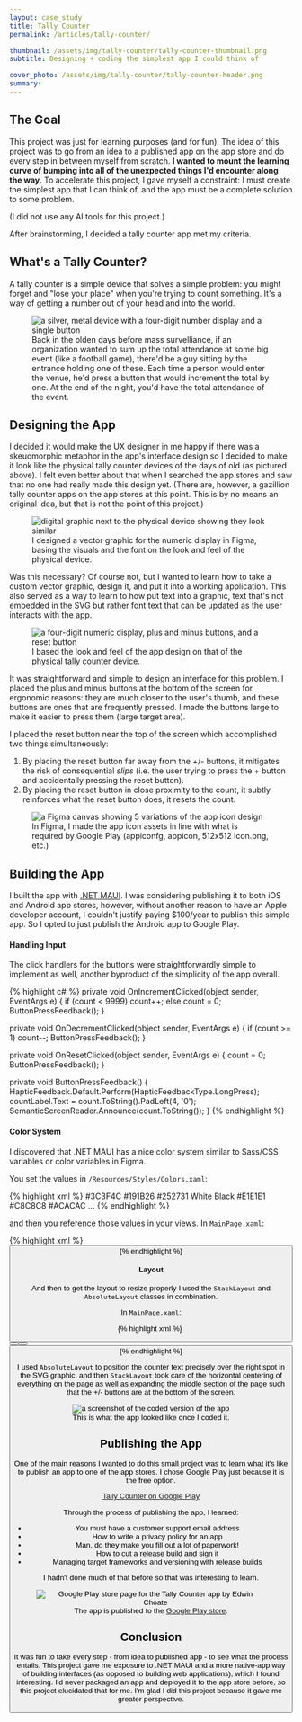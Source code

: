 ```yaml
---
layout: case_study
title: Tally Counter
permalink: /articles/tally-counter/

thumbnail: /assets/img/tally-counter/tally-counter-thumbnail.png
subtitle: Designing + coding the simplest app I could think of

cover_photo: /assets/img/tally-counter/tally-counter-header.png
summary: 
---
```


## The Goal

This project was just for learning purposes (and for fun). The idea of this project was to go from an idea to a published app on the app store and do every step in between myself from scratch. **I wanted to mount the learning curve of bumping into all of the unexpected things I'd encounter along the way**. To accelerate this project, I gave myself a constraint: I must create the simplest app that I can think of, and the app must be a complete solution to some problem.

(I did not use any AI tools for this project.)

After brainstorming, I decided a tally counter app met my criteria. 

## What's a Tally Counter?

A tally counter is a simple device that solves a simple problem: you might forget and "lose your place" when you're trying to count something. It's a way of getting a number out of your head and into the world.

<figure>
    <img alt="a silver, metal device with a four-digit number display and a single button" src="/assets/img/tally-counter/physical-device.png" />
    <figcaption>Back in the olden days before mass survelliance, if an organization wanted to sum up the total attendance at some big event (like a football game), there'd be a guy sitting by the entrance holding one of these. Each time a person would enter the venue, he'd press a button that would increment the total by one. At the end of the night, you'd have the total attendance of the event.</figcaption>
</figure>

## Designing the App

I decided it would make the UX designer in me happy if there was a skeuomorphic metaphor in the app's interface design so I decided to make it look like the physical tally counter devices of the days of old (as pictured above). I felt even better about that when I searched the app stores and saw that no one had really made this design yet. (There are, however, a gazillion tally counter apps on the app stores at this point. This is by no means an original idea, but that is not the point of this project.)

<figure>
    <img alt="digital graphic next to the physical device showing they look similar" src="/assets/img/tally-counter/number-display-inspiration.png" />
    <figcaption>I designed a vector graphic for the numeric display in Figma, basing the visuals and the font on the look and feel of the physical device.</figcaption>
</figure>

Was this necessary? Of course not, but I wanted to learn how to take a custom vector graphic, design it, and put it into a working application. This also served as a way to learn to how put text into a graphic, text that's not embedded in the SVG but rather font text that can be updated as the user interacts with the app.

<figure>
    <img alt="a four-digit numeric display, plus and minus buttons, and a reset button" src="/assets/img/tally-counter/app-mockup.png" />
    <figcaption>I based the look and feel of the app design on that of the physical tally counter device.</figcaption>
</figure>

It was straightforward and simple to design an interface for this problem. I placed the plus and minus buttons at the bottom of the screen for ergonomic reasons: they are much closer to the user's thumb, and these buttons are ones that are frequently pressed. I made the buttons large to make it easier to press them (large target area).

I placed the reset button near the top of the screen which accomplished two things simultaneously:

1. By placing the reset button far away from the +/- buttons, it mitigates the risk of consequential _slips_ (i.e. the user trying to press the + button and accidentally pressing the reset button). 
2. By placing the reset button in close proximity to the count, it subtly reinforces what the reset button does, it resets the count.

<figure>
    <img alt="a Figma canvas showing 5 variations of the app icon design" src="/assets/img/tally-counter/app-icon-assets.png" />
    <figcaption>In Figma, I made the app icon assets in line with what is required by Google Play (appiconfg, appicon, 512x512 icon.png, etc.)</figcaption>
</figure>

## Building the App

I built the app with [.NET MAUI](https://dotnet.microsoft.com/en-us/apps/maui). I was considering publishing it to both iOS and Android app stores, however, without another reason to have an Apple developer account, I couldn't justify paying $100/year to publish this simple app. So I opted to just publish the Android app to Google Play.

#### Handling Input

The click handlers for the buttons were straightforwardly simple to implement as well, another byproduct of the simplicity of the app overall.

{% highlight c# %}
private void OnIncrementClicked(object sender, EventArgs e)
{
    if (count < 9999)
        count++;
    else
        count = 0;
    ButtonPressFeedback();
}

private void OnDecrementClicked(object sender, EventArgs e)
{
    if (count >= 1)
        count--;
    ButtonPressFeedback();
}

private void OnResetClicked(object sender, EventArgs e)
{
    count = 0;
    ButtonPressFeedback();
}

private void ButtonPressFeedback()
{
    HapticFeedback.Default.Perform(HapticFeedbackType.LongPress);
    countLabel.Text = count.ToString().PadLeft(4, '0');
    SemanticScreenReader.Announce(count.ToString());
}
{% endhighlight %}

#### Color System

I discovered that .NET MAUI has a nice color system similar to Sass/CSS variables or color variables in Figma. 

You set the values in `/Resources/Styles/Colors.xaml`:

{% highlight xml %}
<Color x:Key="Primary">#3C3F4C</Color>
<Color x:Key="Secondary">#191B26</Color>
<Color x:Key="Tertiary">#252731</Color>
<Color x:Key="White">White</Color>
<Color x:Key="Black">Black</Color>
<Color x:Key="Gray100">#E1E1E1</Color>
<Color x:Key="Gray200">#C8C8C8</Color>
<Color x:Key="Gray300">#ACACAC</Color>
...
{% endhighlight %}

and then you reference those values in your views. In `MainPage.xaml`:

{% highlight xml %}
<Button x:Name="resetBtn" 
    Text="Reset"
    TextColor="{StaticResource Gray600}"
    BackgroundColor="{StaticResource Gray100}"
    BorderColor="{StaticResource Gray300}" />
{% endhighlight %}

#### Layout

And then to get the layout to resize properly I used the `StackLayout` and `AbsoluteLayout` classes in combination. 

In `MainPage.xaml`:

{% highlight xml %}
    <StackLayout Padding="30, 90, 30, 60" Spacing="35">
        <StackLayout HorizontalOptions="Center">
            <AbsoluteLayout>
                <Label x:Name="countLabel"
                        Text="0000"
                        AbsoluteLayout.LayoutBounds="74, 36"
                        ZIndex="1"
                        HorizontalTextAlignment="Center" />
                <Image ZIndex="0" Source="frame.png" />
            </AbsoluteLayout>
        </StackLayout>
        <Button x:Name="resetBtn" 
                Text="Reset"
                WidthRequest="260"
                HeightRequest="60" />
        <StackLayout VerticalOptions="FillAndExpand"></StackLayout>
        <StackLayout Spacing="20">
            <Button x:Name="incrementBtn"
                Text="+"
                WidthRequest="260"
                HeightRequest="100" />
            <Button x:Name="decrementBtn"
                Text="–"
                WidthRequest="260"
                HeightRequest="100" />
        </StackLayout>
    </StackLayout>
{% endhighlight %}

I used `AbsoluteLayout` to position the counter text precisely over the right spot in the SVG graphic, and then `StackLayout` took care of the horizontal centering of everything on the page as well as expanding the middle section of the page such that the +/- buttons are at the bottom of the screen.

<figure>
    <img alt="a screenshot of the coded version of the app" src="/assets/img/tally-counter/built-app.png" />
    <figcaption>This is what the app looked like once I coded it.</figcaption>
</figure>

## Publishing the App

One of the main reasons I wanted to do this small project was to learn what it's like to publish an app to one of the app stores. I chose Google Play just because it is the free option. 

[Tally Counter on Google Play](https://play.google.com/store/apps/details?id=com.edwinchoate.tallycounter)

Through the process of publishing the app, I learned: 

* You must have a customer support email address
* How to write a privacy policy for an app
* Man, do they make you fill out a lot of paperwork!
* How to cut a release build and sign it 
* Managing target frameworks and versioning with release builds

I hadn't done much of that before so that was interesting to learn.

<figure>
    <img alt="Google Play store page for the Tally Counter app by Edwin Choate" src="/assets/img/tally-counter/app-store-page.png" />
    <figcaption>The app is published to the <a href="https://play.google.com/store/apps/details?id=com.edwinchoate.tallycounter">Google Play store</a>.</figcaption>
</figure>

## Conclusion

It was fun to take every step - from idea to published app - to see what the process entails. This project gave me exposure to .NET MAUI and a more native-app way of building interfaces (as opposed to building web applications), which I found interesting. I'd never packaged an app and deployed it to the app store before, so this project elucidated that for me. I'm glad I did this project because it gave me greater perspective.
